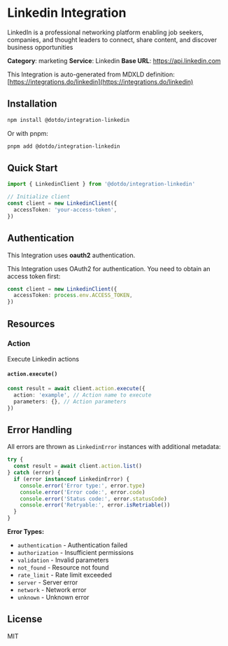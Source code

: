 # Linkedin Integration

LinkedIn is a professional networking platform enabling job seekers, companies, and thought leaders to connect, share content, and discover business opportunities

**Category**: marketing
**Service**: Linkedin
**Base URL**: https://api.linkedin.com

This Integration is auto-generated from MDXLD definition: [https://integrations.do/linkedin](https://integrations.do/linkedin)

## Installation

```bash
npm install @dotdo/integration-linkedin
```

Or with pnpm:

```bash
pnpm add @dotdo/integration-linkedin
```

## Quick Start

```typescript
import { LinkedinClient } from '@dotdo/integration-linkedin'

// Initialize client
const client = new LinkedinClient({
  accessToken: 'your-access-token',
})
```

## Authentication

This Integration uses **oauth2** authentication.

This Integration uses OAuth2 for authentication. You need to obtain an access token first:

```typescript
const client = new LinkedinClient({
  accessToken: process.env.ACCESS_TOKEN,
})
```

## Resources

### Action

Execute Linkedin actions

#### `action.execute()`

```typescript
const result = await client.action.execute({
  action: 'example', // Action name to execute
  parameters: {}, // Action parameters
})
```

## Error Handling

All errors are thrown as `LinkedinError` instances with additional metadata:

```typescript
try {
  const result = await client.action.list()
} catch (error) {
  if (error instanceof LinkedinError) {
    console.error('Error type:', error.type)
    console.error('Error code:', error.code)
    console.error('Status code:', error.statusCode)
    console.error('Retryable:', error.isRetriable())
  }
}
```

**Error Types:**

- `authentication` - Authentication failed
- `authorization` - Insufficient permissions
- `validation` - Invalid parameters
- `not_found` - Resource not found
- `rate_limit` - Rate limit exceeded
- `server` - Server error
- `network` - Network error
- `unknown` - Unknown error

## License

MIT
